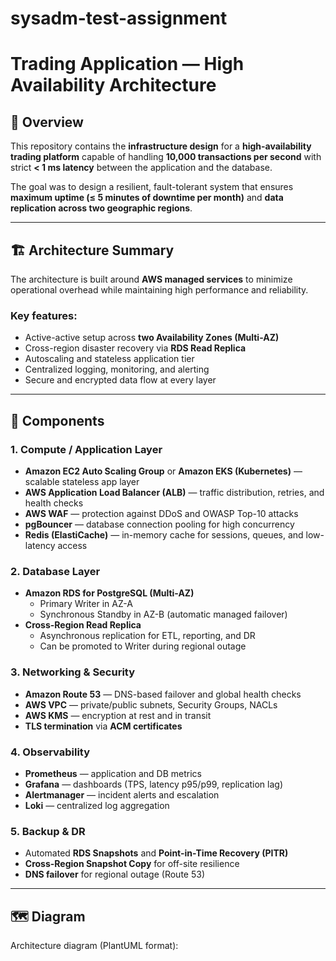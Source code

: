 # sysadm-test-assignment

# Trading Application — High Availability Architecture

## 📘 Overview
This repository contains the **infrastructure design** for a **high-availability trading platform** capable of handling **10,000 transactions per second** with strict **< 1 ms latency** between the application and the database.

The goal was to design a resilient, fault-tolerant system that ensures **maximum uptime (≤ 5 minutes of downtime per month)** and **data replication across two geographic regions**.

---

## 🏗️ Architecture Summary
The architecture is built around **AWS managed services** to minimize operational overhead while maintaining high performance and reliability.

### Key features:
- Active-active setup across **two Availability Zones (Multi-AZ)**  
- Cross-region disaster recovery via **RDS Read Replica**
- Autoscaling and stateless application tier  
- Centralized logging, monitoring, and alerting  
- Secure and encrypted data flow at every layer  

---

## 🧩 Components

### **1. Compute / Application Layer**
- **Amazon EC2 Auto Scaling Group** or **Amazon EKS (Kubernetes)** — scalable stateless app layer  
- **AWS Application Load Balancer (ALB)** — traffic distribution, retries, and health checks  
- **AWS WAF** — protection against DDoS and OWASP Top-10 attacks  
- **pgBouncer** — database connection pooling for high concurrency  
- **Redis (ElastiCache)** — in-memory cache for sessions, queues, and low-latency access  

### **2. Database Layer**
- **Amazon RDS for PostgreSQL (Multi-AZ)**  
  - Primary Writer in AZ-A  
  - Synchronous Standby in AZ-B (automatic managed failover)  
- **Cross-Region Read Replica**  
  - Asynchronous replication for ETL, reporting, and DR  
  - Can be promoted to Writer during regional outage  

### **3. Networking & Security**
- **Amazon Route 53** — DNS-based failover and global health checks  
- **AWS VPC** — private/public subnets, Security Groups, NACLs  
- **AWS KMS** — encryption at rest and in transit  
- **TLS termination** via **ACM certificates**  

### **4. Observability**
- **Prometheus** — application and DB metrics  
- **Grafana** — dashboards (TPS, latency p95/p99, replication lag)  
- **Alertmanager** — incident alerts and escalation  
- **Loki** — centralized log aggregation  

### **5. Backup & DR**
- Automated **RDS Snapshots** and **Point-in-Time Recovery (PITR)**  
- **Cross-Region Snapshot Copy** for off-site resilience  
- **DNS failover** for regional outage (Route 53)  

---

## 🗺️ Diagram
Architecture diagram (PlantUML format):


